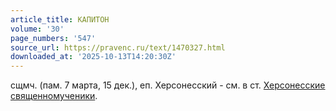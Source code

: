 ```yaml
---
article_title: КАПИТОН
volume: '30'
page_numbers: '547'
source_url: https://pravenc.ru/text/1470327.html
downloaded_at: '2025-10-13T14:20:30Z'
---
```


сщмч. (пам. 7 марта, 15 дек.), еп. Херсонесский - см. в ст. [Херсонесские священномученики](<https://pravenc.ru/text/Херсонесские священномученики.html>).
